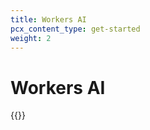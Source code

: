 ```yaml
---
title: Workers AI
pcx_content_type: get-started
weight: 2
---
```


# Workers AI
{{<render file="_workersai.md">}}